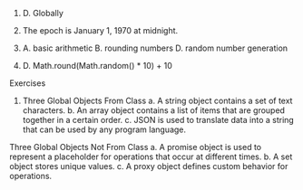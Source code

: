 1) D. Globally

2) The epoch is January 1, 1970 at midnight.

3) A. basic arithmetic
   B. rounding numbers
   D. random number generation

4) D. Math.round(Math.random() * 10) + 10


Exercises

1) Three Global Objects From Class
  a. A string object contains a set of text characters.
  b. An array object contains a list of items that are grouped together in a certain order.
  c. JSON is used to translate data into a string that can be used by any program language.

  Three Global Objects Not From Class
    a. A promise object is used to represent a placeholder for operations that occur at different times.
    b. A set object stores unique values.
    c. A proxy object defines custom behavior for operations.
